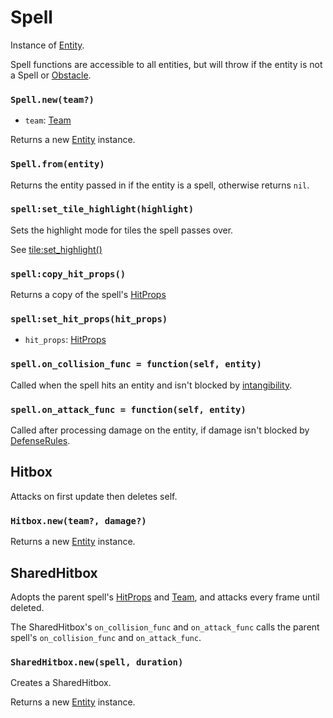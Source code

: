 # Spell

Instance of [Entity](/client/lua-api/entity-api/entity).

Spell functions are accessible to all entities, but will throw if the entity is not a Spell or [Obstacle](/client/lua-api/entity-api/obstacle).

### `Spell.new(team?)`

- `team`: [Team](/client/lua-api/entity-api/entity#entityset_teamteam)

Returns a new [Entity](/client/lua-api/entity-api/entity) instance.

### `Spell.from(entity)`

Returns the entity passed in if the entity is a spell, otherwise returns `nil`.

### `spell:set_tile_highlight(highlight)`

Sets the highlight mode for tiles the spell passes over.

See [tile:set_highlight()](/client/lua-api/field-api/field#tileset_highlighthiglight)

### `spell:copy_hit_props()`

Returns a copy of the spell's [HitProps](/client/lua-api/attack-api/hit-props)

### `spell:set_hit_props(hit_props)`

- `hit_props`: [HitProps](/client/lua-api/attack-api/hit-props)

### `spell.on_collision_func = function(self, entity)`

Called when the spell hits an entity and isn't blocked by [intangibility](/client/lua-api/entity-api/living#livingset_intangibleintangible-intangible_rule).

### `spell.on_attack_func = function(self, entity)`

Called after processing damage on the entity, if damage isn't blocked by [DefenseRules](/client/lua-api/defense-api/defense-rule).

## Hitbox

Attacks on first update then deletes self.

### `Hitbox.new(team?, damage?)`

Returns a new [Entity](/client/lua-api/entity-api/entity) instance.

## SharedHitbox

Adopts the parent spell's [HitProps](/client/lua-api/attack-api/hit-props) and [Team](/client/lua-api/entity-api/entity#entityset_teamteam), and attacks every frame until deleted.

The SharedHitbox's `on_collision_func` and `on_attack_func` calls the parent spell's `on_collision_func` and `on_attack_func`.

### `SharedHitbox.new(spell, duration)`

Creates a SharedHitbox.

Returns a new [Entity](/client/lua-api/entity-api/entity) instance.
